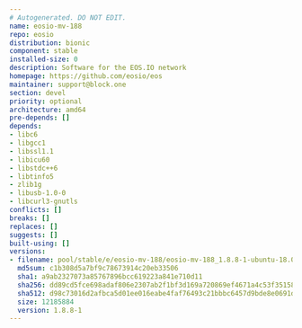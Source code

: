 ```yaml
---
# Autogenerated. DO NOT EDIT.
name: eosio-mv-188
repo: eosio
distribution: bionic
component: stable
installed-size: 0
description: Software for the EOS.IO network
homepage: https://github.com/eosio/eos
maintainer: support@block.one
section: devel
priority: optional
architecture: amd64
pre-depends: []
depends:
- libc6
- libgcc1
- libssl1.1
- libicu60
- libstdc++6
- libtinfo5
- zlib1g
- libusb-1.0-0
- libcurl3-gnutls
conflicts: []
breaks: []
replaces: []
suggests: []
built-using: []
versions:
- filename: pool/stable/e/eosio-mv-188/eosio-mv-188_1.8.8-1-ubuntu-18.04_amd64.deb
  md5sum: c1b308d5a7bf9c78673914c20eb33506
  sha1: a9ab2327073a85767896bcc619223a841e710d11
  sha256: dd89cd5fce698adaf806e2307ab2f1bf3d169a720869ef4671a4c53f35158cbd
  sha512: d98c73016d2afbca5d01ee016eabe4faf76493c21bbbc6457d9bde8e0691dd5b140dca0d228d84db65435070fee7df07f38f0d71b84a2c23d287d9659c8e21bb
  size: 12185884
  version: 1.8.8-1
---
```

